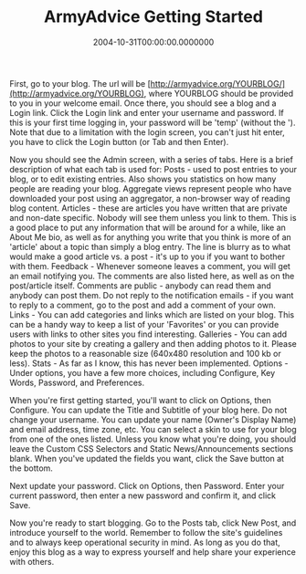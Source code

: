 ﻿---
title: ArmyAdvice Getting Started
date: "2004-10-31T00:00:00.0000000"
featuredImage: img/armyadvice-getting-started-featured.png
---

First, go to your blog. The url will be [http://armyadvice.org/YOURBLOG/](http://armyadvice.org/YOURBLOG), where YOURBLOG should be provided to you in your welcome email. Once there, you should see a blog and a Login link. Click the Login link and enter your username and password. If this is your first time logging in, your password will be 'temp' (without the '). Note that due to a limitation with the login screen, you can't just hit enter, you have to click the Login button (or Tab and then Enter).

Now you should see the Admin screen, with a series of tabs. Here is a brief description of what each tab is used for: Posts - used to post entries to your blog, or to edit existing entries. Also shows you statistics on how many people are reading your blog. Aggregate views represent people who have downloaded your post using an aggregator, a non-browser way of reading blog content. Articles - these are articles you have written that are private and non-date specific. Nobody will see them unless you link to them. This is a good place to put any information that will be around for a while, like an About Me bio, as well as for anything you write that you think is more of an 'article' about a topic than simply a blog entry. The line is blurry as to what would make a good article vs. a post - it's up to you if you want to bother with them. Feedback - Whenever someone leaves a comment, you will get an email notifying you. The comments are also listed here, as well as on the post/article itself. Comments are public - anybody can read them and anybody can post them. Do not reply to the notification emails - if you want to reply to a comment, go to the post and add a comment of your own. Links - You can add categories and links which are listed on your blog. This can be a handy way to keep a list of your 'Favorites' or you can provide users with links to other sites you find interesting. Galleries - You can add photos to your site by creating a gallery and then adding photos to it. Please keep the photos to a reasonable size (640x480 resolution and 100 kb or less). Stats - As far as I know, this has never been implemented. Options - Under options, you have a few more choices, including Configure, Key Words, Password, and Preferences.

When you're first getting started, you'll want to click on Options, then Configure. You can update the Title and Subtitle of your blog here. Do not change your username. You can update your name (Owner's Display Name) and email address, time zone, etc. You can select a skin to use for your blog from one of the ones listed. Unless you know what you're doing, you should leave the Custom CSS Selectors and Static News/Announcements sections blank. When you've updated the fields you want, click the Save button at the bottom.

Next update your password. Click on Options, then Password. Enter your current password, then enter a new password and confirm it, and click Save.

Now you're ready to start blogging. Go to the Posts tab, click New Post, and introduce yourself to the world. Remember to follow the site's guidelines and to always keep operational security in mind. As long as you do that, enjoy this blog as a way to express yourself and help share your experience with others.

